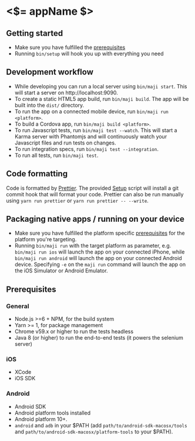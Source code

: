 # <$= appName $>

## Getting started

* Make sure you have fulfilled the [prerequisites](#prerequisites)
* Running `bin/setup` will hook you up with everything you need

## Development workflow

* While developing you can run a local server using `bin/maji start`. This will start a server on http://localhost:9090.
* To create a static HTML5 app build, run `bin/maji build`. The app will be built into the `dist/` directory.
* To run the app on a connected mobile device, run `bin/maji run <platform>`.
* To build a Cordova app, run `bin/maji build <platform>`.
* To run Javascript tests, run `bin/maji test --watch`. This will start a Karma server with Phantomjs and will continuously watch your Javascript files and run tests on changes.
* To run integration specs, run `bin/maji test --integration`.
* To run all tests, run `bin/maji test`.

## Code formatting

Code is formatted by [Prettier](https://github.com/prettier/prettier).
The provided [Setup](#setup) script will install a git commit hook that will format your code.
Prettier can also be run manually using `yarn run prettier` or `yarn run prettier -- --write`.


## Packaging native apps / running on your device

* Make sure you have fulfilled the platform specific [prerequisites](#prerequisites) for the platform you're targeting.
* Running `bin/maji run` with the target platform as parameter, e.g. `bin/maji run ios` will launch the app on your connected iPhone, while `bin/maji run android` will launch the app on your connected Android device. Specifying `-e` on the `maji run` command will launch the app on the iOS Simulator or Android Emulator.

## Prerequisites

### General

* Node.js >=6 + NPM, for the build system
* Yarn >= 1, for package management
* Chrome v59.x or higher to run the tests headless
* Java 8 (or higher) to run the end-to-end tests (it powers the selenium server)

### iOS

* XCode
* iOS SDK

### Android

* Android SDK
* Android platform tools installed
* Android platform 10+.
* `android` and `adb` in your $PATH (add `path/to/android-sdk-macosx/tools` and `path/to/android-sdk-macosx/platform-tools` to your $PATH).
